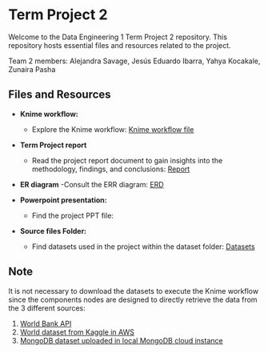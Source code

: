 # Term Project 2

Welcome to the Data Engineering 1 Term Project 2 repository. This repository hosts essential files and resources related to the project.


Team 2 members: Alejandra Savage, Jesús Eduardo Ibarra, Yahya Kocakale, Zunaira Pasha


## Files and Resources

- **Knime workflow:**
  - Explore the Knime workflow: [Knime workflow file](https://github.com/Alejandra-savagebriz/TermProject2/blob/main/KNIME_DE1_Project2_OK.knwf)


- **Term Project report**
  - Read the project report document to gain insights into the methodology, findings, and conclusions: [Report](https://github.com/Alejandra-savagebriz/TermProject2/blob/main/Report)

- **ER diagram**
    -Consult the ERR diagram: [ERD](https://github.com/Alejandra-savagebriz/TermProject2/blob/main/ERD.png)

- **Powerpoint presentation:**
  - Find the project PPT file:


- **Source files Folder:**
  - Find datasets used in the project within the dataset folder: [Datasets](https://github.com/Alejandra-savagebriz/TermProject2/tree/main/Datasets)



## Note
It is not necessary to download the datasets to execute the Knime workflow since the components nodes are designed to directly retrieve the data from the 3 different sources:
1) [World Bank API](https://api.worldbank.org/v2/country?format=json&per_page=300)
2) [World dataset from Kaggle in AWS](https://ceu2023-alejandra.s3.eu-west-1.amazonaws.com/world-data-2023.csv)
3) [MongoDB dataset uploaded in local MongoDB cloud instance](https://github.com/Alejandra-savagebriz/TermProject2/blob/main/Datasets/worldbank_mongodb.csv)
